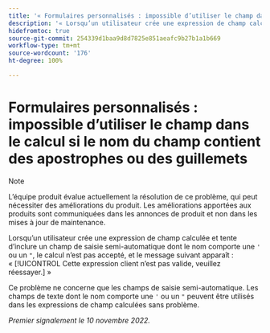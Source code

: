 ```yaml
---
title: '« Formulaires personnalisés : impossible d’utiliser le champ dans le calcul si le nom du champ contient des guillemets ou une apostrophe »'
description: '« Lorsqu’un utilisateur crée une expression de champ calculée et tente d’inclure un champ de saisie semi-automatique dont le nom comporte une apostrophe ou un guillemet, le calcul n’est pas accepté, et le message suivant apparaît : « Cette expression client n’est pas valide, veuillez réessayer. »'
hidefromtoc: true
source-git-commit: 254339d1baa9d8d7825e851aeafc9b27b1a1b669
workflow-type: tm+mt
source-wordcount: '176'
ht-degree: 100%

---
```



# Formulaires personnalisés : impossible d’utiliser le champ dans le calcul si le nom du champ contient des apostrophes ou des guillemets

>[!NOTE]
>
>L’équipe produit évalue actuellement la résolution de ce problème, qui peut nécessiter des améliorations du produit. Les améliorations apportées aux produits sont communiquées dans les annonces de produit et non dans les mises à jour de maintenance.

Lorsqu’un utilisateur crée une expression de champ calculée et tente d’inclure un champ de saisie semi-automatique dont le nom comporte une `'` ou un `"`, le calcul n’est pas accepté, et le message suivant apparaît : « [!UICONTROL Cette expression client n’est pas valide, veuillez réessayer.] »

Ce problème ne concerne que les champs de saisie semi-automatique. Les champs de texte dont le nom comporte une `'` ou un `"` peuvent être utilisés dans les expressions de champ calculées sans problème.

_Premier signalement le 10 novembre 2022._

